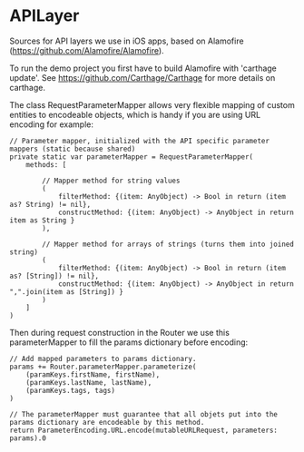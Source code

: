 # APILayer
Sources for API layers we use in iOS apps, based on Alamofire (https://github.com/Alamofire/Alamofire).

To run the demo project you first have to build Alamofire with 'carthage update'.
See https://github.com/Carthage/Carthage for more details on carthage.

The class RequestParameterMapper allows very flexible mapping of custom entities to encodeable objects,
which is handy if you are using URL encoding for example:

    // Parameter mapper, initialized with the API specific parameter mappers (static because shared)
    private static var parameterMapper = RequestParameterMapper(
        methods: [

            // Mapper method for string values
            (
                filterMethod: {(item: AnyObject) -> Bool in return (item as? String) != nil},
                constructMethod: {(item: AnyObject) -> AnyObject in return item as String }
            ),

            // Mapper method for arrays of strings (turns them into joined string)
            (
                filterMethod: {(item: AnyObject) -> Bool in return (item as? [String]) != nil},
                constructMethod: {(item: AnyObject) -> AnyObject in return ",".join(item as [String]) }
            )
        ]
    )

Then during request construction in the Router we use this parameterMapper to fill the params dictionary before encoding:


    // Add mapped parameters to params dictionary.
    params += Router.parameterMapper.parameterize(
        (paramKeys.firstName, firstName),
        (paramKeys.lastName, lastName),
        (paramKeys.tags, tags)
    )

    // The parameterMapper must guarantee that all objets put into the params dictionary are encodeable by this method.
    return ParameterEncoding.URL.encode(mutableURLRequest, parameters: params).0

